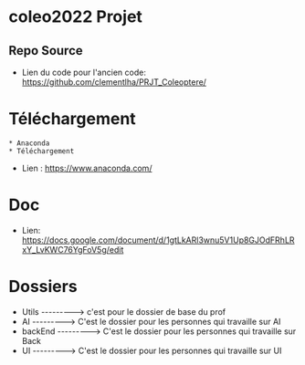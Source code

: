 # coleo2022 Projet 

## Repo Source 
* Lien du code pour l'ancien code: https://github.com/clementlha/PRJT_Coleoptere/
# Téléchargement 
	* Anaconda
	* Téléchargement
* Lien : https://www.anaconda.com/

# Doc
* Lien: https://docs.google.com/document/d/1gtLkARl3wnu5V1Up8GJOdFRhLRxY_LvKWC76YgFoV5g/edit


# Dossiers 
 * Utils    ---------> c'est pour le dossier de base du prof
 * AI       ---------> C'est le dossier pour les personnes qui travaille sur AI 
 * backEnd  ---------> C'est le dossier pour les personnes qui travaille sur Back 
 * UI       ---------> C'est le dossier pour les personnes qui travaille sur UI   
